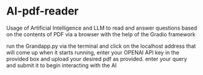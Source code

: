 # AI-pdf-reader
Usage of Artificial Intelligence and LLM to read and answer questions based on the contents of PDF via a browser with the help of the Gradio framework

run the Grandapp.py via the terminal and click on the localhost address that will  come up when it starts running,
enter your OPENAI API key in the provided box and upload your desired pdf as provided. 
enter your query and submit it to begin interacting with the AI
